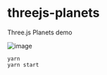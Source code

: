 # threejs-planets
Three.js Planets demo

![image](https://user-images.githubusercontent.com/3225392/226942878-b2bdc2e4-7e39-4882-9984-08afb57a9943.png)



 ```
 yarn
 yarn start
 ```
